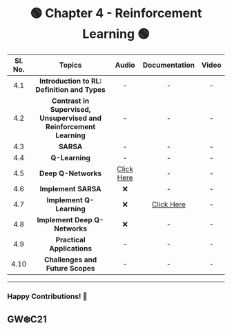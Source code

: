 

<div align = 'center'>
  <h1> 🟢 Chapter 4 -  Reinforcement Learning 🟢 </h1>
  </div>
  
| Sl. No. | Topics | Audio | Documentation | Video |
| :-: | :-: | :-: | :-: | :-: |
| 4.1 | **Introduction to RL: Definition and Types** | - | - | - |
| 4.2 | **Contrast in Supervised, Unsupervised and Reinforcement Learning** |- | - | - |
| 4.3 | **SARSA** |- | - | - |
| 4.4 | **Q-Learning** |- | - | - |
| 4.5 | **Deep Q-Networks** |[Click Here](https://github.com/girlscript/winter-of-contributing/blob/Machine_Learning/Machine_Learning/Reinforcement_Learning/ML_4_5_Deep_Q-Networks_(A).md) | - | - |
| 4.6 | **Implement SARSA** |❌ | - | - |
| 4.7 | **Implement Q-Learning** |❌| [Click Here](https://github.com/girlscript/winter-of-contributing/blob/Machine_Learning/Machine_Learning/Reinforcement_Learning/ML_4_7_Implement_Q_Learnings_(D).ipynb) | - |
| 4.8 | **Implement Deep Q-Networks** | ❌ | - | - |
| 4.9 | **Practical Applications** |- | - | - |
| 4.10 | **Challenges and Future Scopes** | - | - | - |


--------------------------------------------------------------

### Happy Contributions! 🚀
## GW:snowflake:C21
